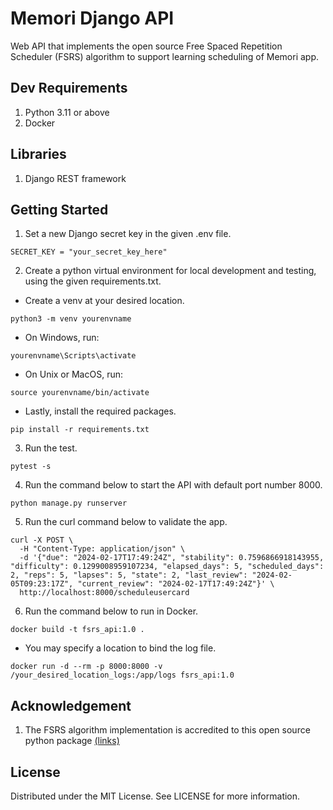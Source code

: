 # Memori Django API
Web API that implements the open source Free Spaced Repetition Scheduler (FSRS) algorithm to support learning scheduling of Memori app.

## Dev Requirements
1. Python 3.11 or above
2. Docker

## Libraries
1. Django REST framework

## Getting Started
1. Set a new Django secret key in the given .env file.
```
SECRET_KEY = "your_secret_key_here"
```

2. Create a python virtual environment for local development and testing, using the given requirements.txt.
- Create a venv at your desired location.
```
python3 -m venv yourenvname
```
- On Windows, run:
```
yourenvname\Scripts\activate
```
- On Unix or MacOS, run:
```
source yourenvname/bin/activate
```
- Lastly, install the required packages.
```
pip install -r requirements.txt
```

3. Run the test.
```
pytest -s
```

4. Run the command below to start the API with default port number 8000. 
```
python manage.py runserver
```

5. Run the curl command below to validate the app.
```
curl -X POST \
  -H "Content-Type: application/json" \
  -d '{"due": "2024-02-17T17:49:24Z", "stability": 0.7596866918143955, "difficulty": 0.1299008959107234, "elapsed_days": 5, "scheduled_days": 2, "reps": 5, "lapses": 5, "state": 2, "last_review": "2024-02-05T09:23:17Z", "current_review": "2024-02-17T17:49:24Z"}' \
  http://localhost:8000/scheduleusercard
```

6. Run the command below to run in Docker.
```
docker build -t fsrs_api:1.0 .
```
- You may specify a location to bind the log file.
```
docker run -d --rm -p 8000:8000 -v /your_desired_location_logs:/app/logs fsrs_api:1.0
```

## Acknowledgement

1. The FSRS algorithm implementation is accredited to this open source python package [(links)](https://github.com/open-spaced-repetition/py-fsrs)

## License

Distributed under the MIT License. See LICENSE for more information.

